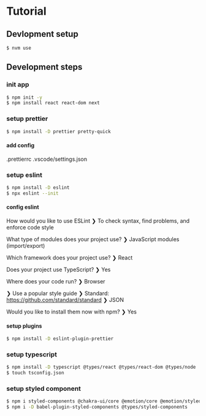 
# Tutorial


## Devlopment setup
```bash
$ nvm use
```

## Development steps

### init app 
```bash
$ npm init -y
$ npm install react react-dom next
```

### setup prettier 
```bash
$ npm install -D prettier pretty-quick
```


#### add config
.prettierrc 
.vscode/settings.json


### setup eslint

```bash
$ npm install -D eslint
$ npx eslint --init
```

#### config eslint
How would you like to use ESLint 
❯ To check syntax, find problems, and enforce code style

What type of modules does your project use?
❯ JavaScript modules (import/export)

Which framework does your project use?
❯ React

Does your project use TypeScript?
❯ Yes

Where does your code run?
❯ Browser

❯ Use a popular style guide
❯ Standard: https://github.com/standard/standard
❯ JSON

Would you like to install them now with npm? 
❯ Yes


#### setup plugins
```bash
$ npm install -D eslint-plugin-prettier
```


### setup typescript

```bash
$ npm install -D typescript @types/react @types/react-dom @types/node
$ touch tsconfig.json
```



### setup styled component

```bash
$ npm i styled-components @chakra-ui/core @emotion/core @emotion/styled emotion-theming
$ npm i -D babel-plugin-styled-components @types/styled-components
```